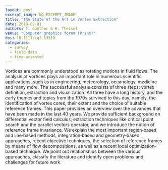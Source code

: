 ```yaml
---
layout: post
excerpt_image: NO_EXCERPT_IMAGE
title: "The State of the Art in Vortex Extraction"
date: 2018-09-01
authors: T. Günther & H. Theisel
venue: "Computer graphics forum (Print)"
doi: 10.1111/cgf.13319
categories:
  - survey
  - field data
  - time-oriented
---
```

Vortices are commonly understood as rotating motions in fluid flows. The analysis of vortices plays an important role in numerous scientific applications, such as in engineering, meteorology, oceanology, medicine and many more. The successful analysis consists of three steps: vortex definition, extraction and visualization. All three have a long history, and the early themes and topics from the 1970s survived to this day, namely, the identification of vortex cores, their extent and the choice of suitable reference frames. This paper provides an overview over the advances that have been made in the last 40 years. We provide sufficient background on differential vector field calculus, extraction techniques like critical point search and the parallel vectors operator, and we introduce the notion of reference frame invariance. We explain the most important region‐based and line‐based methods, integration‐based and geometry‐based approaches, recent objective techniques, the selection of reference frames by means of flow decompositions, as well as a recent local optimization‐based technique. We point out relationships between the various approaches, classify the literature and identify open problems and challenges for future work.
